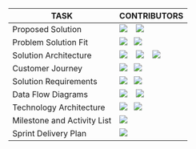 |TASK| CONTRIBUTORS|
|----------------------|-----------|
|Proposed Solution |<img src="https://icongr.am/material/alpha-u-circle-outline.svg?size=30&color=0cac61"> &nbsp;&nbsp;   <img src="https://icongr.am/material/alpha-v-circle-outline.svg?size=30&color=e10ed0"> &nbsp;&nbsp;|
|Problem Solution Fit |<img src="https://icongr.am/material/alpha-s-circle-outline.svg?size=30&color=4934ea"> &nbsp;&nbsp;<img src="https://icongr.am/material/alpha-n-circle-outline.svg?size=30&color=dd2c2c"> &nbsp;&nbsp; |
|Solution Architecture |<img src="https://icongr.am/material/alpha-s-circle-outline.svg?size=30&color=4934ea"> &nbsp;&nbsp; <img src="https://icongr.am/material/alpha-u-circle-outline.svg?size=30&color=0cac61"> &nbsp;&nbsp; <img src="https://icongr.am/material/alpha-n-circle-outline.svg?size=30&color=dd2c2c"> &nbsp;&nbsp; |
|Customer Journey | <img src="https://icongr.am/material/alpha-v-circle-outline.svg?size=30&color=e10ed0"> &nbsp;&nbsp;<img src="https://icongr.am/material/alpha-n-circle-outline.svg?size=30&color=dd2c2c"> &nbsp;&nbsp; |
|Solution Requirements |<img src="https://icongr.am/material/alpha-v-circle-outline.svg?size=30&color=e10ed0"> &nbsp;&nbsp;<img src="https://icongr.am/material/alpha-n-circle-outline.svg?size=30&color=dd2c2c"> &nbsp;&nbsp; |
|Data Flow Diagrams |<img src="https://icongr.am/material/alpha-u-circle-outline.svg?size=30&color=0cac61"> &nbsp;&nbsp; <img src="https://icongr.am/material/alpha-s-circle-outline.svg?size=30&color=4934ea"> &nbsp;&nbsp;|
|Technology Architecture |<img src="https://icongr.am/material/alpha-u-circle-outline.svg?size=30&color=0cac61"> &nbsp;&nbsp;<img src="https://icongr.am/material/alpha-s-circle-outline.svg?size=30&color=4934ea"> &nbsp;&nbsp; |
|Milestone and Activity List | <img src="https://icongr.am/material/alpha-s-circle-outline.svg?size=30&color=4934ea"> &nbsp;&nbsp;|
|Sprint Delivery Plan | <img src="https://icongr.am/material/alpha-s-circle-outline.svg?size=30&color=4934ea"> &nbsp;&nbsp;|
